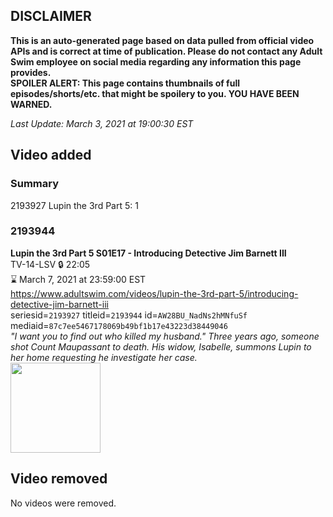## DISCLAIMER
**This is an auto-generated page based on data pulled from official video APIs and is correct at time of publication. Please do not contact any Adult Swim employee on social media regarding any information this page provides.**  
**SPOILER ALERT: This page contains thumbnails of full episodes/shorts/etc. that might be spoilery to you. YOU HAVE BEEN WARNED.**  

_Last Update: March 3, 2021 at 19:00:30 EST_
## Video added
### Summary
2193927 Lupin the 3rd Part 5: 1  
### 2193944
**Lupin the 3rd Part 5 S01E17 - Introducing Detective Jim Barnett III**  
TV-14-LSV 🔒 22:05  
⌛ March 7, 2021 at 23:59:00 EST  
https://www.adultswim.com/videos/lupin-the-3rd-part-5/introducing-detective-jim-barnett-iii  
seriesid=`2193927` titleid=`2193944` id=`AW28BU_NadNs2hMNfuSf` mediaid=`87c7ee5467178069b49bf1b17e43223d38449046`  
_"I want you to find out who killed my husband." Three years ago, someone shot Count Maupassant to death. His widow, Isabelle, summons Lupin to her home requesting he investigate her case._  
<a href="https://media.cdn.adultswim.com/uploads/20191012/thumbnails/2_1910121133117-lupinthe3rdpt5_017.jpg"><img src="https://media.cdn.adultswim.com/uploads/20191012/thumbnails/2_1910121133117-lupinthe3rdpt5_017.jpg" height="144px" /></a>
## Video removed
No videos were removed.  
